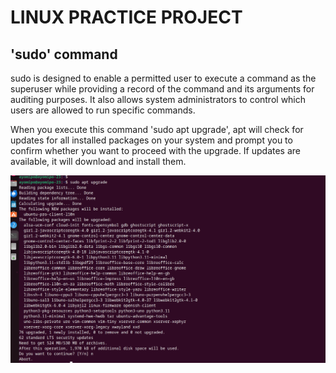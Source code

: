 # LINUX PRACTICE PROJECT

## 'sudo' command

 sudo is designed to enable a permitted user to execute a command as the superuser while providing a record of the command and its arguments for auditing purposes. It also allows system administrators to control which users are allowed to run specific commands.


When you execute this command 'sudo apt upgrade', apt will check for updates for all installed packages on your system and prompt you to confirm whether you want to proceed with the upgrade. If updates are available, it will download and install them.

![Alt text](<images/sudo cmd.PNG>)
